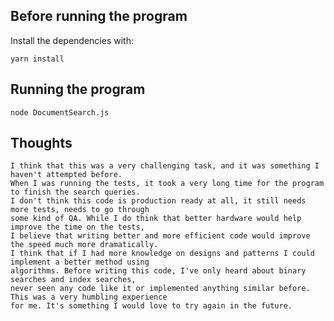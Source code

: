 ## Before running the program

Install the dependencies with: 

    yarn install

## Running the program

    node DocumentSearch.js

## Thoughts

    I think that this was a very challenging task, and it was something I haven't attempted before. 
    When I was running the tests, it took a very long time for the program to finish the search queries. 
    I don't think this code is production ready at all, it still needs more tests, needs to go through 
    some kind of QA. While I do think that better hardware would help improve the time on the tests, 
    I believe that writing better and more efficient code would improve the speed much more dramatically. 
    I think that if I had more knowledge on designs and patterns I could implement a better method using 
    algorithms. Before writing this code, I've only heard about binary searches and index searches, 
    never seen any code like it or implemented anything similar before. This was a very humbling experience 
    for me. It's something I would love to try again in the future.